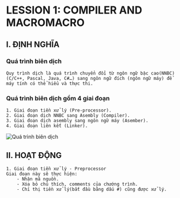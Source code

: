 # LESSION 1: COMPILER AND MACROMACRO
## I. ĐỊNH NGHĨA 
### Quá trình biên dịch
    Quy trình dịch là quá trình chuyển đổi từ ngôn ngữ bậc cao(NNBC) 
    (C/C++, Pascal, Java, C#…) sang ngôn ngữ đích (ngôn ngữ máy) để 
    máy tính có thể hiểu và thực thi.
### Quá trình biên dịch gồm 4 giai đoạn
    1. Giai đoạn tiền xử lý (Pre-processor).
    2. Giai đoạn dịch NNBC sang Asembly (Compiler).
    3. Giai đoạn dịch asembly sang ngôn ngữ máy (Asember).
    4. Giai đoạn liên kết (Linker).
   
   ![Quá trình biên dịch](compiler.png)
## II. HOẠT ĐỘNG 
    1. Giai đoạn tiền xử lý - Preprocessor 
    Giai đoạn này sẽ thực hiện: 
        - Nhận mã nguồn.
        - Xóa bỏ chú thích, comments của chướng trình.
        - Chỉ thị tiền xử lý(bắt đầu bằng dấu #) cũng được xử lý.
   